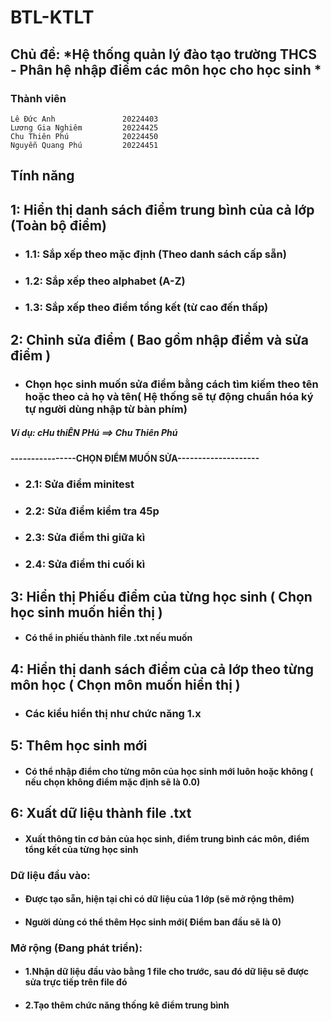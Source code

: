 # **BTL-KTLT**




## Chủ đề:  *Hệ thống quản lý đào tạo trường THCS - Phân hệ nhập điểm các môn học cho học sinh  *
### Thành viên    
    
    Lê Đức Anh               20224403 
    Lương Gia Nghiêm         20224425
    Chu Thiên Phú            20224450
    Nguyễn Quang Phú         20224451

## Tính năng   
## 1: Hiển thị danh sách điểm trung bình của cả lớp (Toàn bộ điểm) 
- ### 1.1: Sắp xếp theo mặc định (Theo danh sách cấp sẵn)
- ### 1.2: Sắp xếp theo alphabet (A-Z)
- ### 1.3: Sắp xếp theo điểm tổng kết (từ cao đến thấp)
## 2: Chỉnh sửa điểm ( Bao gồm nhập điểm và sửa điểm )
  - ###      Chọn học sinh muốn sửa điểm bằng cách tìm kiếm theo tên hoặc theo cả họ và tên( Hệ thống sẽ tự động chuẩn hóa ký tự người dùng nhập từ bàn phím)
  ##### Ví dụ: cHu thiÊN PHú ==> Chu Thiên Phú
  
####  ----------------CHỌN ĐIỂM MUỐN SỬA--------------------
- ### 2.1: Sửa điểm minitest
- ### 2.2: Sửa điểm kiểm tra 45p
- ### 2.3: Sửa điểm thi giữa kì
- ### 2.4: Sửa điểm thi cuối kì
## 3: Hiển thị Phiếu điểm của từng học sinh ( Chọn học sinh muốn hiển thị )
- #### Có thể in phiếu thành file .txt nếu muốn
## 4: Hiển thị danh sách điểm của cả lớp  theo từng môn học ( Chọn môn muốn hiển thị )
- ### Các kiểu hiển thị như chức năng 1.x
## 5: Thêm học sinh mới
- #### Có thể nhập điểm cho từng môn của học sinh mới luôn hoặc không  ( nếu chọn không điểm mặc định sẽ là  0.0)
## 6: Xuất dữ liệu thành file .txt
- #### Xuất thông tin cơ bản của học sinh, điểm trung bình các môn, điểm tổng kết của từng học sinh
### Dữ liệu đầu vào: 
- #### Được tạo sẵn, hiện tại chỉ có dữ liệu của 1 lớp (sẽ mở rộng thêm) 
- #### Người dùng có thể thêm Học sinh mới( Điểm ban đầu sẽ là 0)
### Mở rộng (Đang phát triển):
- #### 1.Nhận dữ liệu đầu vào bằng 1 file cho trước, sau đó dữ liệu sẽ được sửa trực tiếp trên file đó
- #### 2.Tạo thêm chức năng thống kê điểm trung bình 



